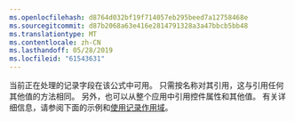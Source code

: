 ```yaml
---
ms.openlocfilehash: d8764d032bf19f714057eb295beed7a12758468e
ms.sourcegitcommit: d87b2068a63e416e2814791328a3a47bbcb5bb48
ms.translationtype: MT
ms.contentlocale: zh-CN
ms.lasthandoff: 05/28/2019
ms.locfileid: "61543631"
---
```

当前正在处理的记录字段在该公式中可用。  只需按名称对其引用，这与引用任何其他值的方法相同。  另外，也可以从整个应用中引用控件属性和其他值。  有关详细信息，请参阅下面的示例和[使用记录作用域](../maker/canvas-apps/working-with-tables.md#record-scope)。 

